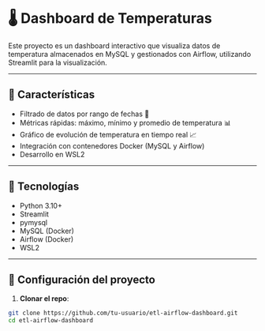 # 🌡️ Dashboard de Temperaturas

Este proyecto es un dashboard interactivo que visualiza datos de temperatura almacenados en MySQL y gestionados con Airflow, utilizando Streamlit para la visualización.

---

## 🔹 Características

- Filtrado de datos por rango de fechas 📅
- Métricas rápidas: máximo, mínimo y promedio de temperatura 📊
- Gráfico de evolución de temperatura en tiempo real 📈
- Integración con contenedores Docker (MySQL y Airflow)
- Desarrollo en WSL2

---

## 🔹 Tecnologías

- Python 3.10+
- Streamlit
- pymysql
- MySQL (Docker)
- Airflow (Docker)
- WSL2

---

## 🔹 Configuración del proyecto

1. **Clonar el repo**:

```bash
git clone https://github.com/tu-usuario/etl-airflow-dashboard.git
cd etl-airflow-dashboard

